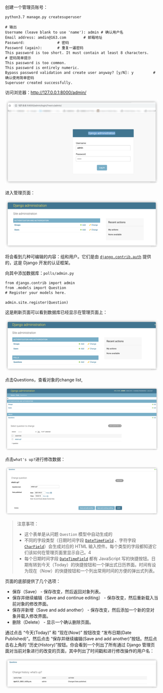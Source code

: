 创建一个管理员账号：

```shell
python3.7 manage.py createsuperuser 

# 输出
Username (leave blank to use 'name'): admin	# 确认用户名
Email address: amdin@163.com		# 邮箱地址
Password: 				# 密码
Password (again): 		# 重复一遍密码
This password is too short. It must contain at least 8 characters.		# 密码简单提示
This password is too common.
This password is entirely numeric.
Bypass password validation and create user anyway? [y/N]: y			# 确认使用简单密码
Superuser created successfully.
```

访问浏览器：<http://127.0.0.1:8000/admin/>

![](https://raw.githubusercontent.com/novice-gamer/picture/master/img/20210421163800.png)

进入管理页面：

![](https://raw.githubusercontent.com/novice-gamer/picture/master/img/20210421164110.png)

将会看到几种可编辑的内容：组和用户。它们是由 [`django.contrib.auth`](https://docs.djangoproject.com/zh-hans/2.2/topics/auth/#module-django.contrib.auth) 提供的，这是 Django 开发的认证框架。

向其中添加数据库：`polls/admin.py`

```shell
from django.contrib import admin
from .models import Question
# Register your models here.

admin.site.register(Question)
```

这是刷新页面可以看到数据库已经显示在管理页面上：

![](https://raw.githubusercontent.com/novice-gamer/picture/master/img/20210421164633.png)

点击Questions，查看对象的change list,

![](https://raw.githubusercontent.com/novice-gamer/picture/master/img/20210421184640.png)

点击`what's up?`进行修改数据：

![](https://raw.githubusercontent.com/novice-gamer/picture/master/img/20210421184830.png)

> 注意事项：
>
> - 这个表单是从问题 `Question` 模型中自动生成的
> - 不同的字段类型（日期时间字段 [`DateTimeField`](https://docs.djangoproject.com/zh-hans/3.2/ref/models/fields/#django.db.models.DateTimeField) 、字符字段 [`CharField`](https://docs.djangoproject.com/zh-hans/3.2/ref/models/fields/#django.db.models.CharField)）会生成对应的 HTML 输入控件。每个类型的字段都知道它们该如何在管理页面里显示自己。4
> - 每个日期时间字段 [`DateTimeField`](https://docs.djangoproject.com/zh-hans/3.2/ref/models/fields/#django.db.models.DateTimeField) 都有 JavaScript 写的快捷按钮。日期有转到今天（Today）的快捷按钮和一个弹出式日历界面。时间有设为现在（Now）的快捷按钮和一个列出常用时间的方便的弹出式列表。

页面的底部提供了几个选项：

- 保存（Save） - 保存改变，然后返回对象列表。
- 保存并继续编辑（Save and continue editing） - 保存改变，然后重新载入当前对象的修改界面。
- 保存并新增（Save and add another） - 保存改变，然后添加一个新的空对象并载入修改界面。
- 删除（Delete） - 显示一个确认删除页面。

通过点击 “今天(Today)” 和 “现在(Now)” 按钮改变 “发布日期(Date Published)”。然后点击 “保存并继续编辑(Save and add another)”按钮。然后点击右上角的 “历史(History)”按钮。你会看到一个列出了所有通过 Django 管理页面对当前对象进行的改变的页面，其中列出了时间戳和进行修改操作的用户名：

![](https://raw.githubusercontent.com/novice-gamer/picture/master/img/20210421185612.png)

